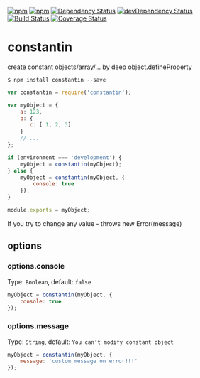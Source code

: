 [![npm](http://img.shields.io/npm/v/constantin.svg?style=flat-square)](https://www.npmjs.com/package/constantin)
[![npm](http://img.shields.io/npm/l/constantin.svg?style=flat-square)](http://opensource.org/licenses/MIT)
[![Dependency Status](https://david-dm.org/aliaksandr-pasynkau/constantin.svg?style=flat-square)](https://david-dm.org/aliaksandr-pasynkau/constantin)
[![devDependency Status](https://david-dm.org/aliaksandr-pasynkau/constantin/dev-status.svg?style=flat-square)](https://david-dm.org/aliaksandr-pasynkau/constantin#info=devDependencies)
[![Build Status](https://travis-ci.org/aliaksandr-pasynkau/constantin.svg?branch=master&style=flat-square)](https://travis-ci.org/aliaksandr-pasynkau/constantin)
[![Coverage Status](https://img.shields.io/coveralls/aliaksandr-pasynkau/constantin.svg?style=flat-square)](https://coveralls.io/r/aliaksandr-pasynkau/constantin?branch=master)

# constantin
create constant objects/array/... by deep object.defineProperty

```shell
$ npm install constantin --save
```

```js
var constantin = require('constantin');

var myObject = {
	a: 123,
	b: {
	   c: [ 1, 2, 3]
	}
	// ...
};

if (environment === 'development') {
    myObject = constantin(myObject);
} else {
	myObject = constantin(myObject, {
		console: true
	});
}

module.exports = myObject;
```

If you try to change any value - throws new Error(message)

## options
### options.console
Type: `Boolean`, default: `false`
```js
myObject = constantin(myObject, {
    console: true
});
```

### options.message
Type: `String`, default: `You can't modify constant object`
```js
myObject = constantin(myObject, {
    message: 'custom message on error!!!'
});
```
